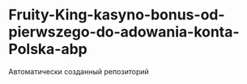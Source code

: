 # Fruity-King-kasyno-bonus-od-pierwszego-do-adowania-konta-Polska-abp
Автоматически созданный репозиторий
